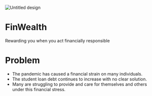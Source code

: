 ![Untitled design](https://user-images.githubusercontent.com/52230497/115111381-c349af00-9f9d-11eb-88b0-77b93b52082b.png)

# FinWealth 
Rewarding you when you act financially responsible


# Problem
- The pandemic has caused a financial strain on many individuals.
- The student loan debt continues to increase with no clear solution.
- Many are struggling to provide and care for themselves and others under this financial stress.
